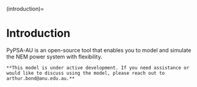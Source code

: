 (introduction)=
# Introduction

PyPSA-AU is an open-source tool that enables you to model and simulate the NEM power system with flexibility.

```{warning}
**This model is under active development. If you need assistance or would like to discuss using the model, please reach out to arthur.bond@anu.edu.au.**
```
